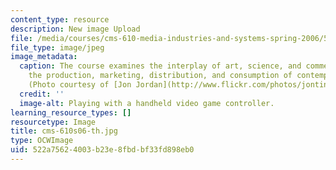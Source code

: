 ```yaml
---
content_type: resource
description: New image Upload
file: /media/courses/cms-610-media-industries-and-systems-spring-2006/522a75624003b23e8fbdbf33fd898eb0_cms-610s06-th.jpg
file_type: image/jpeg
image_metadata:
  caption: The course examines the interplay of art, science, and commerce shaping
    the production, marketing, distribution, and consumption of contemporary media.
    (Photo courtesy of [Jon Jordan](http://www.flickr.com/photos/jontintinjordan/).)
  credit: ''
  image-alt: Playing with a handheld video game controller.
learning_resource_types: []
resourcetype: Image
title: cms-610s06-th.jpg
type: OCWImage
uid: 522a7562-4003-b23e-8fbd-bf33fd898eb0
---
```

